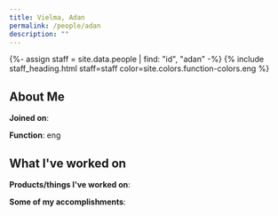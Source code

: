 ```yaml
---
title: Vielma, Adan
permalink: /people/adan
description: ""
---
```


{%- assign staff = site.data.people | find: "id", "adan" -%}
{% include staff_heading.html staff=staff color=site.colors.function-colors.eng %}

## About Me

**Joined on**: 

**Function**: eng

## What I've worked on

**Products/things I've worked on**:


**Some of my accomplishments**:

